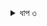 <details>
<summary>ধাপ ৩</summary>

<details>
<summary>ধাপ ২</summary>
এটা কাজ করবে না
</details>

</details>
